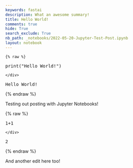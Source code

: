 ```yaml
---
keywords: fastai
description: What an awesome summary!
title: Hello World!
comments: true
hide: True
search_exclude: True
nb_path: _notebooks/2022-05-20-Jupyter-Test-Post.ipynb
layout: notebook
---
```


<!--
#################################################
### THIS FILE WAS AUTOGENERATED! DO NOT EDIT! ###
#################################################
# file to edit: _notebooks/2022-05-20-Jupyter-Test-Post.ipynb
-->

<div class="container" id="notebook-container">
        
    {% raw %}
    
<div class="cell border-box-sizing code_cell rendered">
<div class="input">

<div class="inner_cell">
    <div class="input_area">
<div class=" highlight hl-ipython2"><pre><span></span><span class="nb">print</span><span class="p">(</span><span class="s2">&quot;Hello World!&quot;</span><span class="p">)</span>
</pre></div>

    </div>
</div>
</div>

<div class="output_wrapper">
<div class="output">

<div class="output_area">

<div class="output_subarea output_stream output_stdout output_text">
<pre>Hello World!
</pre>
</div>
</div>

</div>
</div>

</div>
    {% endraw %}

<div class="cell border-box-sizing text_cell rendered"><div class="inner_cell">
<div class="text_cell_render border-box-sizing rendered_html">
<p>Testing out posting with Jupyter Notebooks!</p>

</div>
</div>
</div>
    {% raw %}
    
<div class="cell border-box-sizing code_cell rendered">
<div class="input">

<div class="inner_cell">
    <div class="input_area">
<div class=" highlight hl-ipython2"><pre><span></span><span class="mi">1</span><span class="o">+</span><span class="mi">1</span>
</pre></div>

    </div>
</div>
</div>

<div class="output_wrapper">
<div class="output">

<div class="output_area">



<div class="output_text output_subarea output_execute_result">
<pre>2</pre>
</div>

</div>

</div>
</div>

</div>
    {% endraw %}

<div class="cell border-box-sizing text_cell rendered"><div class="inner_cell">
<div class="text_cell_render border-box-sizing rendered_html">
<p>And another edit here too!</p>

</div>
</div>
</div>
</div>
 


